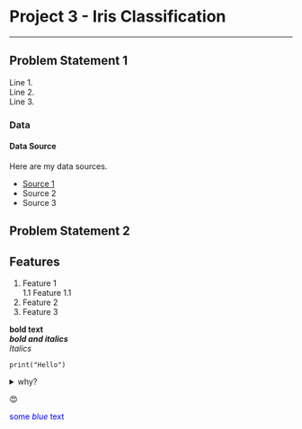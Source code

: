# Project 3 - Iris Classification

---

## Problem Statement 1

Line 1.  
Line 2.  
Line 3.  

### Data

#### Data Source
Here are my data sources. <br>
* [Source 1](https://realpython.com/python-enumerate/)
* Source 2
* Source 3

## Problem Statement 2

## Features
1. Feature 1\
1.1 Feature 1.1
3. Feature 2
4. Feature 3

**bold text** <br>
***bold and italics*** <br>
*Italics*

``` 
print("Hello")
```

<details>
  <summary> why? </summary>
  details are here
</details>

😍

<span style="color:blue">some *blue* text</span>

